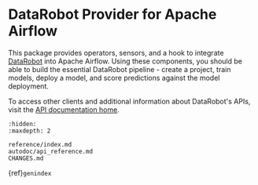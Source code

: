 # DataRobot Provider for Apache Airflow

This package provides operators, sensors, and a hook to integrate [DataRobot](https://www.datarobot.com) into Apache Airflow.
Using these components, you should be able to build the essential DataRobot pipeline - create a project, train models, deploy a model,
and score predictions against the model deployment.

To access other clients and additional information about DataRobot's APIs, visit the 
[API documentation home](https://docs.datarobot.com/en/docs/api/index.html).



```{toctree}
:hidden:
:maxdepth: 2

reference/index.md
autodoc/api_reference.md
CHANGES.md
```

{ref}`genindex`
